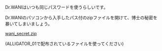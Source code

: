 Dr.WANIはいつも同じパスワードを使うらしいです。

Dr.WANIのパソコンから入手したパス付のzipファイルを開けて、博士の秘密を暴いてしまいましょう。

[wani_secret.zip](https://score.wanictf.org/storage/objbciviflccyrvhgqxffbykqqurjowv/wani_secret.zip)

(ALLIGATOR_01で配布されているファイルを使ってください)

